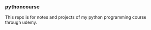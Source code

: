 ### pythoncourse

This repo is for notes and projects of my python programming course through udemy.